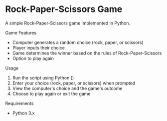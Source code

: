 # Rock-Paper-Scissors Game

A simple Rock-Paper-Scissors game implemented in Python.

Game Features

- Computer generates a random choice (rock, paper, or scissors)
- Player inputs their choice
- Game determines the winner based on the rules of Rock-Paper-Scissors
- Option to play again

Usage

1. Run the script using Python ()
2. Enter your choice (rock, paper, or scissors) when prompted
3. View the computer's choice and the game's outcome
4. Choose to play again or exit the game

Requirements

- Python 3.x
